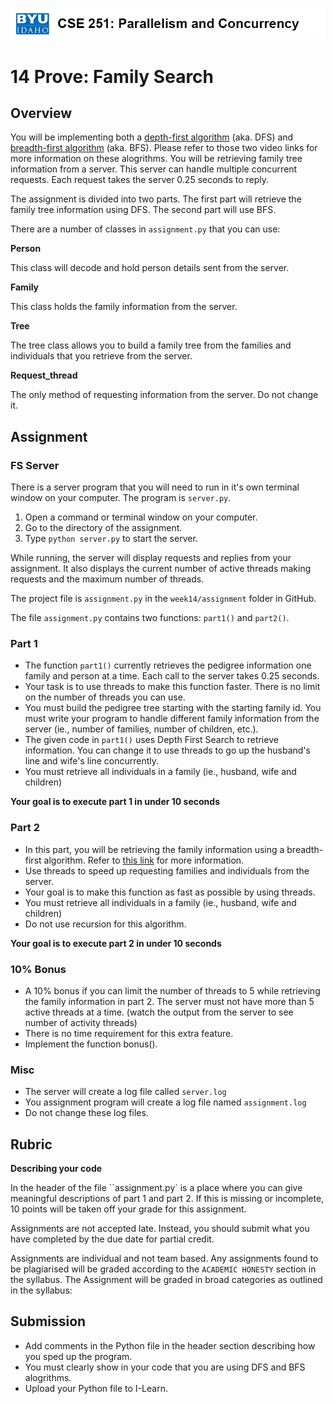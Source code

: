 ![](../site/banner.png)

# 14 Prove: Family Search

## Overview

You will be implementing both a [depth-first algorithm](https://www.youtube.com/watch?v=9RHO6jU--GU) (aka. DFS) and [breadth-first algorithm](https://www.youtube.com/watch?v=86g8jAQug04) (aka. BFS).  Please refer to those two video links for more information on these alogrithms.  You will be retrieving family tree information from a server.  This server can handle multiple concurrent requests.  Each request takes the server 0.25 seconds to reply.

The assignment is divided into two parts.  The first part will retrieve the family tree information using DFS.  The second part will use BFS.

There are a number of classes in `assignment.py` that you can use:

**Person**

This class will decode and hold person details sent from the server.

**Family**

This class holds the family information from the server.

**Tree**

The tree class allows you to build a family tree from the families and individuals that you retrieve from the server.

**Request_thread**

The only method of requesting information from the server.  Do not change it.

## Assignment

### FS Server

There is a server program that you will need to run in it's own terminal window on your computer.  The program is `server.py`.  

1. Open a command or terminal window on your computer.
1. Go to the directory of the assignment.
1. Type `python server.py` to start the server.

While running, the server will display requests and replies from your assignment.  It also displays the current number of active threads making requests and the maximum number of threads.

The project file is `assignment.py` in the `week14/assignment` folder in GitHub.

The file `assignment.py` contains two functions: `part1()` and `part2()`.

### Part 1

- The function `part1()` currently retrieves the pedigree information one family and person at a time.  Each call to the server takes 0.25 seconds.
- Your task is to use threads to make this function faster.  There is no limit on the number of threads you can use.
- You must build the pedigree tree starting with the starting family id.  You must write your program to handle different family information from the server (ie., number of families, number of children, etc.).
- The given code in `part1()` uses Depth First Search to retrieve information. You can change it to use threads to go up the husband's line and wife's line concurrently.
- You must retrieve all individuals in a family (ie., husband, wife and children)

**Your goal is to execute part 1 in under 10 seconds**

### Part 2

- In this part, you will be retrieving the family information using a breadth-first algorithm.  Refer to [this link](https://www.youtube.com/watch?v=86g8jAQug04) for more information.
- Use threads to speed up requesting families and individuals from the server.
- Your goal is to make this function as fast as possible by using threads.
- You must retrieve all individuals in a family (ie., husband, wife and children)
- Do not use recursion for this algorithm.

**Your goal is to execute part 2 in under 10 seconds**

### 10% Bonus

- A 10% bonus if you can limit the number of threads to 5 while retrieving the family information in part 2.  The server must not have more than 5 active threads at a time. (watch the output from the server to see number of activity threads)
- There is no time requirement for this extra feature.
- Implement the function bonus().

### Misc

- The server will create a log file called `server.log`
- You assignment program will create a log file named `assignment.log`
- Do not change these log files.

## Rubric

**Describing your code**

In the header of the file ``assignment.py` is a place where you can give meaningful descriptions of part 1 and part 2.  If this is missing or incomplete, 10 points will be taken off your grade for this assignment.

Assignments are not accepted late. Instead, you should submit what you have completed by the due date for partial credit.

Assignments are individual and not team based.  Any assignments found to be  plagiarised will be graded according to the `ACADEMIC HONESTY` section in the syllabus. The Assignment will be graded in broad categories as outlined in the syllabus:

## Submission

- Add comments in the Python file in the header section describing how you sped up the program.
- You must clearly show in your code that you are using DFS and BFS alogrithms.
- Upload your Python file to I-Learn.

